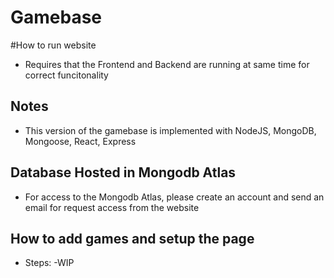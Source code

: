 # Gamebase 

#How to run website
- Requires that the Frontend and Backend are running at same time for correct funcitonality

## Notes
- This version of the gamebase is implemented with NodeJS, MongoDB, Mongoose, React, Express 

## Database Hosted in Mongodb Atlas
- For access to the Mongodb Atlas, please create an account and send an email for request access from the website

## How to add games and setup the page

- Steps: 
  -WIP
  
